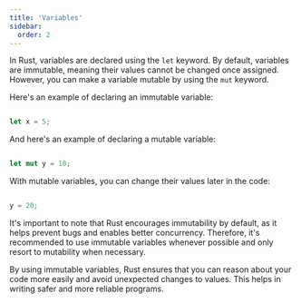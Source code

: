 ```yaml
---
title: 'Variables'
sidebar:
  order: 2
---
```


 

In Rust, variables are declared using the `let` keyword. By default, variables are immutable, meaning their values cannot be changed once assigned. However, you can make a variable mutable by using the `mut` keyword.



Here's an example of declaring an immutable variable:



```rust

let x = 5;

```



And here's an example of declaring a mutable variable:



```rust

let mut y = 10;

```



With mutable variables, you can change their values later in the code:



```rust

y = 20;

```



It's important to note that Rust encourages immutability by default, as it helps prevent bugs and enables better concurrency. Therefore, it's recommended to use immutable variables whenever possible and only resort to mutability when necessary.



By using immutable variables, Rust ensures that you can reason about your code more easily and avoid unexpected changes to values. This helps in writing safer and more reliable programs.
